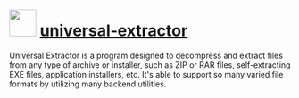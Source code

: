 ﻿# <img src="https://cdn.rawgit.com/chocolatey/chocolatey-coreteampackages/edba4a5849ff756e767cba86641bea97ff5721fe/icons/universal-extractor.png" width="48" height="48"/> [universal-extractor](https://chocolatey.org/packages/universal-extractor)


Universal Extractor is a program designed to decompress and extract files from any type of archive or installer, such as ZIP or RAR files, self-extracting EXE files, application installers, etc. It's able to support so many varied file formats by utilizing many backend utilities.

